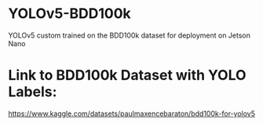 # YOLOv5-BDD100k
YOLOv5 custom trained on the BDD100k dataset for deployment on Jetson Nano

# Link to BDD100k Dataset with YOLO Labels:
https://www.kaggle.com/datasets/paulmaxencebaraton/bdd100k-for-yolov5

